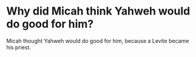 # Why did Micah think Yahweh would do good for him?

Micah thought Yahweh would do good for him, because a Levite became his priest.
